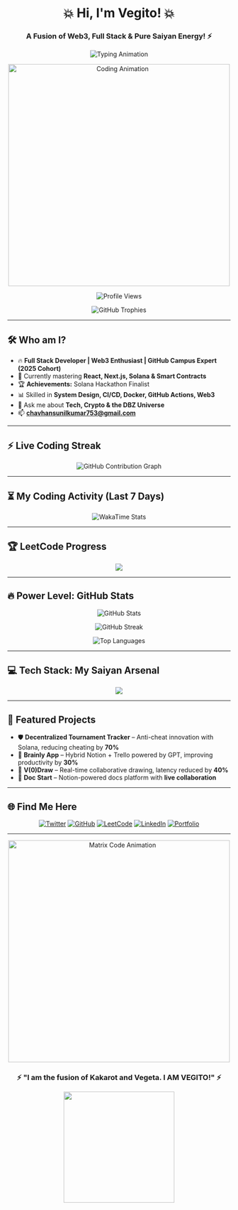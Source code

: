 <h1 align="center">💥 Hi, I'm Vegito! 💥</h1>
<h3 align="center">A Fusion of Web3, Full Stack & Pure Saiyan Energy! ⚡</h3>

<!-- Typing Animation -->
<p align="center">
  <img src="https://readme-typing-svg.herokuapp.com?font=Fira+Code&duration=3000&pause=1000&color=00F7FF&center=true&vCenter=true&width=600&lines=console.log('Hello+World!');print('Saiyan+Power+Level+9000+⚡');echo+'Web3+%7C+Fullstack+%7C+Open+Source';" alt="Typing Animation" />
</p>

<!-- Coding GIF -->
<p align="center">
  <img src="https://i.giphy.com/media/qgQUggAC3Pfv687qPC/giphy.webp" width="500" alt="Coding Animation" />
</p>

<p align="center">
  <img src="https://komarev.com/ghpvc/?username=sunilkumarchavhan9&label=🔥 Views&color=red&style=flat" alt="Profile Views" />
</p>

<p align="center">
  <img src="https://github-profile-trophy.vercel.app/?username=sunilkumarchavhan9&theme=tokyonight&margin-w=15&margin-h=15" alt="GitHub Trophies" />
</p>

---

## 🛠 **Who am I?**
- 🔥 **Full Stack Developer | Web3 Enthusiast | GitHub Campus Expert (2025 Cohort)**  
- 🌱 Currently mastering **React, Next.js, Solana & Smart Contracts**  
- 🏆 **Achievements:** Solana Hackathon Finalist  
- 📊 Skilled in **System Design, CI/CD, Docker, GitHub Actions, Web3**  
- 💬 Ask me about **Tech, Crypto & the DBZ Universe**  
- 📫 **chavhansunilkumar753@gmail.com**

---

## ⚡ **Live Coding Streak**
<p align="center">
  <img src="https://github-readme-activity-graph.vercel.app/graph?username=sunilkumarchavhan9&theme=react-dark&hide_border=true&area=true" alt="GitHub Contribution Graph">
</p>

---

## ⏳ **My Coding Activity (Last 7 Days)**
<p align="center">
  <img src="https://github-readme-stats.vercel.app/api/wakatime?username=179e95db-049a-4878-9f18-d078338815fc&layout=compact&theme=tokyonight" alt="WakaTime Stats" />
</p>

---

## 🏆 **LeetCode Progress**
<p align="center">
  <img src="https://leetcard.jacoblin.cool/soulreaper_sk?theme=dark&font=Source%20Code%20Pro" />
</p>

---

## 🔥 **Power Level: GitHub Stats**
<p align="center">
  <img src="https://github-readme-stats.vercel.app/api?username=sunilkumarchavhan9&show_icons=true&theme=tokyonight&count_private=true" alt="GitHub Stats" />
</p>

<p align="center">
  <img src="https://github-readme-streak-stats.herokuapp.com/?user=sunilkumarchavhan9&theme=tokyonight" alt="GitHub Streak" />
</p>

<p align="center">
  <img src="https://github-readme-stats.vercel.app/api/top-langs?username=sunilkumarchavhan9&show_icons=true&locale=en&layout=compact&theme=tokyonight" alt="Top Languages" />
</p>

---

## 💻 **Tech Stack: My Saiyan Arsenal**
<p align="center">
  <img src="https://skillicons.dev/icons?i=cpp,ts,js,react,nextjs,nodejs,express,postgresql,mongodb,mysql,docker,aws,git,linux,solidity,tailwind,graphql,python,figma" />
</p>

---

## 🚀 **Featured Projects**
- 🛡 **Decentralized Tournament Tracker** – Anti-cheat innovation with Solana, reducing cheating by **70%**  
- 🧠 **Brainly App** – Hybrid Notion + Trello powered by GPT, improving productivity by **30%**  
- 🎨 **V(0)Draw** – Real-time collaborative drawing, latency reduced by **40%**  
- 📘 **Doc Start** – Notion-powered docs platform with **live collaboration**  

---

## 🌐 **Find Me Here**
<p align="center">
  <a href="https://twitter.com/frostbythitsug"><img src="https://img.shields.io/badge/Twitter-%231DA1F2.svg?&style=for-the-badge&logo=twitter&logoColor=white" alt="Twitter"></a>
  <a href="https://github.com/sunilkumarchavhan9"><img src="https://img.shields.io/badge/GitHub-%2312100E.svg?&style=for-the-badge&logo=github&logoColor=white" alt="GitHub"></a>
  <a href="https://leetcode.com/soulreaper_sk"><img src="https://img.shields.io/badge/LeetCode-%23FFA116.svg?&style=for-the-badge&logo=leetcode&logoColor=white" alt="LeetCode"></a>
  <a href="https://www.linkedin.com/in/sunil-kumar-chavhan-269195299"><img src="https://img.shields.io/badge/LinkedIn-%230077B5.svg?&style=for-the-badge&logo=linkedin&logoColor=white" alt="LinkedIn"></a>
  <a href="https://v0dev9.vercel.app"><img src="https://img.shields.io/badge/Portfolio-%23000000.svg?&style=for-the-badge&logo=vercel&logoColor=white" alt="Portfolio"></a>
</p>

---

<!-- Matrix Code Animation -->
<p align="center">
  <img src="https://i.giphy.com/media/eNAsjO55tPbgaor7ma/giphy.webp" width="500" alt="Matrix Code Animation" />
</p>

<h3 align="center">⚡ "I am the fusion of Kakarot and Vegeta. I AM VEGITO!" ⚡</h3>
<p align="center">
  <img src="https://media.giphy.com/media/3o7TKtnuHOHHUjR38Y/giphy.gif" width="250" />
</p>


